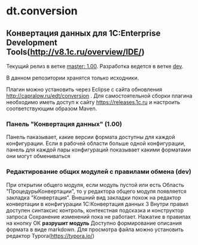 # dt.conversion

## Конвертация данных для 1C:Enterprise Development Tools(http://v8.1c.ru/overview/IDE/)

Текущий релиз в ветке [master: 1.00](https://github.com/DoublesunRUS/ru.capralow.dt.conversion/tree/master).
Разработка ведется в ветке [dev](https://github.com/DoublesunRUS/ru.capralow.dt.conversion/tree/dev).

В данном репозитории хранятся только исходники.

Плагин можно установить через Eclipse с сайта обновления http://capralow.ru/edt/conversion .
Для самостоятельной сборки плагина необходимо иметь доступ к сайту https://releases.1c.ru и настроить соответствующим образом Maven.

### Панель "Конвертация данных" (1.00)
Панель паказывает, какие версии формата доступны для каждой конфигурации. Если в рабочей области больше одной конфигурации, панель для каждой пары конфигураций показывает какими форматами они могут обмениваться

### Редактирование общих модулей с правилами обмена (dev)
При открытии общего модуля, если модуль пустой или есть Область "ПроцедурыКонвертации", то у редактора общего модуля появляется закладка "Конвертация".
Внешний вид закладки похож на редактор конвертации в конфигурации 1С:Конвертация данных 3
Внутри правил доступен синтаксис контроль, контекстная подсказка и конструктор запроса
Сохранение изменений пока не работает. Нажатие в правилах на кнопку ОК **разрушит модуль**
Доступно формирование описания формата в виде markdown. Для просмотра файла можно установить редактор Typora(https://typora.io/)
